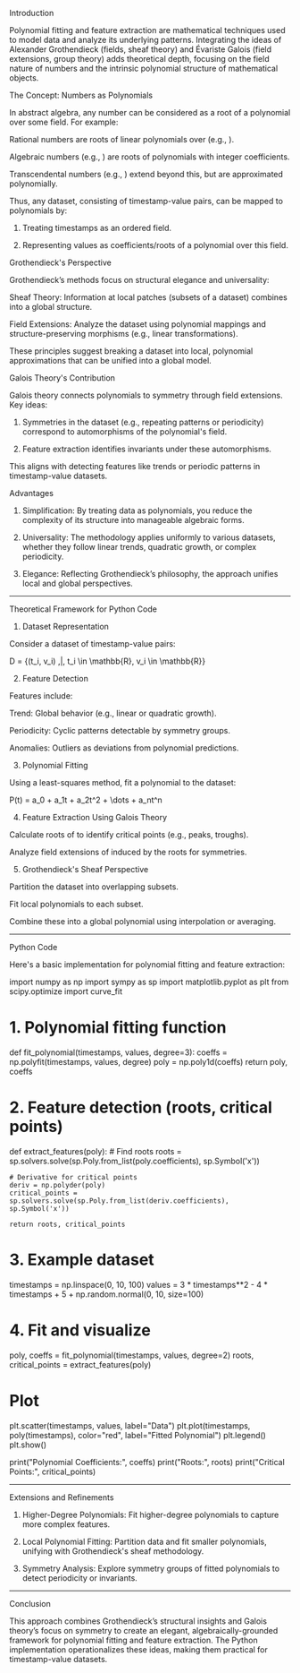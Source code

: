 Introduction

Polynomial fitting and feature extraction are mathematical techniques used to model data and analyze its underlying patterns. Integrating the ideas of Alexander Grothendieck (fields, sheaf theory) and Évariste Galois (field extensions, group theory) adds theoretical depth, focusing on the field nature of numbers and the intrinsic polynomial structure of mathematical objects.

The Concept: Numbers as Polynomials

In abstract algebra, any number can be considered as a root of a polynomial over some field. For example:

Rational numbers are roots of linear polynomials over  (e.g., ).

Algebraic numbers (e.g., ) are roots of polynomials with integer coefficients.

Transcendental numbers (e.g., ) extend beyond this, but are approximated polynomially.


Thus, any dataset, consisting of timestamp-value pairs, can be mapped to polynomials by:

1. Treating timestamps as an ordered field.


2. Representing values as coefficients/roots of a polynomial over this field.



Grothendieck's Perspective

Grothendieck’s methods focus on structural elegance and universality:

Sheaf Theory: Information at local patches (subsets of a dataset) combines into a global structure.

Field Extensions: Analyze the dataset using polynomial mappings and structure-preserving morphisms (e.g., linear transformations).


These principles suggest breaking a dataset into local, polynomial approximations that can be unified into a global model.

Galois Theory's Contribution

Galois theory connects polynomials to symmetry through field extensions. Key ideas:

1. Symmetries in the dataset (e.g., repeating patterns or periodicity) correspond to automorphisms of the polynomial's field.


2. Feature extraction identifies invariants under these automorphisms.



This aligns with detecting features like trends or periodic patterns in timestamp-value datasets.

Advantages

1. Simplification: By treating data as polynomials, you reduce the complexity of its structure into manageable algebraic forms.


2. Universality: The methodology applies uniformly to various datasets, whether they follow linear trends, quadratic growth, or complex periodicity.


3. Elegance: Reflecting Grothendieck’s philosophy, the approach unifies local and global perspectives.




---

Theoretical Framework for Python Code

1. Dataset Representation

Consider a dataset of timestamp-value pairs:

D = \{(t_i, v_i) \,|\, t_i \in \mathbb{R}, v_i \in \mathbb{R}\}

2. Feature Detection

Features include:

Trend: Global behavior (e.g., linear or quadratic growth).

Periodicity: Cyclic patterns detectable by symmetry groups.

Anomalies: Outliers as deviations from polynomial predictions.


3. Polynomial Fitting

Using a least-squares method, fit a polynomial  to the dataset:

P(t) = a_0 + a_1t + a_2t^2 + \dots + a_nt^n

4. Feature Extraction Using Galois Theory

Calculate roots of  to identify critical points (e.g., peaks, troughs).

Analyze field extensions of  induced by the roots for symmetries.


5. Grothendieck's Sheaf Perspective

Partition the dataset into overlapping subsets.

Fit local polynomials to each subset.

Combine these into a global polynomial using interpolation or averaging.



---

Python Code

Here's a basic implementation for polynomial fitting and feature extraction:

import numpy as np
import sympy as sp
import matplotlib.pyplot as plt
from scipy.optimize import curve_fit

# 1. Polynomial fitting function
def fit_polynomial(timestamps, values, degree=3):
    coeffs = np.polyfit(timestamps, values, degree)
    poly = np.poly1d(coeffs)
    return poly, coeffs

# 2. Feature detection (roots, critical points)
def extract_features(poly):
    # Find roots
    roots = sp.solvers.solve(sp.Poly.from_list(poly.coefficients), sp.Symbol('x'))
    
    # Derivative for critical points
    deriv = np.polyder(poly)
    critical_points = sp.solvers.solve(sp.Poly.from_list(deriv.coefficients), sp.Symbol('x'))
    
    return roots, critical_points

# 3. Example dataset
timestamps = np.linspace(0, 10, 100)
values = 3 * timestamps**2 - 4 * timestamps + 5 + np.random.normal(0, 10, size=100)

# 4. Fit and visualize
poly, coeffs = fit_polynomial(timestamps, values, degree=2)
roots, critical_points = extract_features(poly)

# Plot
plt.scatter(timestamps, values, label="Data")
plt.plot(timestamps, poly(timestamps), color="red", label="Fitted Polynomial")
plt.legend()
plt.show()

print("Polynomial Coefficients:", coeffs)
print("Roots:", roots)
print("Critical Points:", critical_points)


---

Extensions and Refinements

1. Higher-Degree Polynomials: Fit higher-degree polynomials to capture more complex features.


2. Local Polynomial Fitting: Partition data and fit smaller polynomials, unifying with Grothendieck's sheaf methodology.


3. Symmetry Analysis: Explore symmetry groups of fitted polynomials to detect periodicity or invariants.




---

Conclusion

This approach combines Grothendieck’s structural insights and Galois theory’s focus on symmetry to create an elegant, algebraically-grounded framework for polynomial fitting and feature extraction. The Python implementation operationalizes these ideas, making them practical for timestamp-value datasets.

